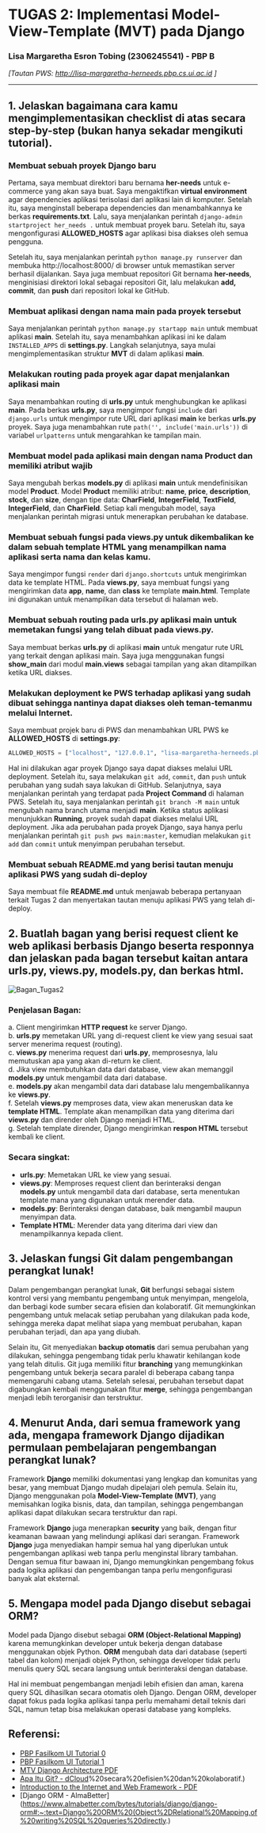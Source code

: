 # TUGAS 2: Implementasi Model-View-Template (MVT) pada Django
### Lisa Margaretha Esron Tobing (2306245541) - PBP B

*[Tautan PWS: http://lisa-margaretha-herneeds.pbp.cs.ui.ac.id ]*

---

## 1. Jelaskan bagaimana cara kamu mengimplementasikan checklist di atas secara step-by-step (bukan hanya sekadar mengikuti tutorial).

### Membuat sebuah proyek Django baru
Pertama, saya membuat direktori baru bernama **her-needs** untuk e-commerce yang akan saya buat. Saya mengaktifkan **virtual environment** agar dependencies aplikasi terisolasi dari aplikasi lain di komputer. Setelah itu, saya menginstall beberapa dependencies dan menambahkannya ke berkas **requirements.txt**. Lalu, saya menjalankan perintah `django-admin startproject her_needs .` untuk membuat proyek baru. Setelah itu, saya mengonfigurasi **ALLOWED_HOSTS** agar aplikasi bisa diakses oleh semua pengguna. 

Setelah itu, saya menjalankan perintah `python manage.py runserver` dan membuka http://localhost:8000/ di browser untuk memastikan server berhasil dijalankan. Saya juga membuat repositori Git bernama **her-needs**, menginisiasi direktori lokal sebagai repositori Git, lalu melakukan **add, commit**, dan **push** dari repositori lokal ke GitHub.

### Membuat aplikasi dengan nama main pada proyek tersebut
Saya menjalankan perintah `python manage.py startapp main` untuk membuat aplikasi **main**. Setelah itu, saya menambahkan aplikasi ini ke dalam `INSTALLED_APPS` di **settings.py**. Langkah selanjutnya, saya mulai mengimplementasikan struktur **MVT** di dalam aplikasi **main**.

### Melakukan routing pada proyek agar dapat menjalankan aplikasi main
Saya menambahkan routing di **urls.py** untuk menghubungkan ke aplikasi **main**. Pada berkas **urls.py**, saya mengimpor fungsi `include` dari `django.urls` untuk mengimpor rute URL dari aplikasi **main** ke berkas **urls.py** proyek. Saya juga menambahkan rute `path('', include('main.urls'))` di variabel `urlpatterns` untuk mengarahkan ke tampilan main.

### Membuat model pada aplikasi main dengan nama Product dan memiliki atribut wajib
Saya mengubah berkas **models.py** di aplikasi **main** untuk mendefinisikan model **Product**. Model **Product** memiliki atribut: **name**, **price**, **description**, **stock**, dan **size**, dengan tipe data: **CharField**, **IntegerField**, **TextField**, **IntegerField**, dan **CharField**. Setiap kali mengubah model, saya menjalankan perintah migrasi untuk menerapkan perubahan ke database.

### Membuat sebuah fungsi pada views.py untuk dikembalikan ke dalam sebuah template HTML yang menampilkan nama aplikasi serta nama dan kelas kamu.
Saya mengimpor fungsi `render` dari `django.shortcuts` untuk mengirimkan data ke template HTML. Pada **views.py**, saya membuat fungsi yang mengirimkan data **app**, **name**, dan **class** ke template **main.html**. Template ini digunakan untuk menampilkan data tersebut di halaman web.

### Membuat sebuah routing pada urls.py aplikasi main untuk memetakan fungsi yang telah dibuat pada views.py. 
Saya membuat berkas **urls.py** di aplikasi **main** untuk mengatur rute URL yang terkait dengan aplikasi main. Saya juga menggunakan fungsi **show_main** dari modul **main.views** sebagai tampilan yang akan ditampilkan ketika URL diakses.

### Melakukan deployment ke PWS terhadap aplikasi yang sudah dibuat sehingga nantinya dapat diakses oleh teman-temanmu melalui Internet.

Saya membuat projek baru di PWS dan menambahkan URL PWS ke **ALLOWED_HOSTS** di **settings.py**:

```python
ALLOWED_HOSTS = ["localhost", "127.0.0.1", "lisa-margaretha-herneeds.pbp.cs.ui.ac.id"]
```

Hal ini dilakukan agar proyek Django saya dapat diakses melalui URL deployment. Setelah itu, saya melakukan `git add`, `commit`, dan `push` untuk perubahan yang sudah saya lakukan di GitHub. Selanjutnya, saya menjalankan perintah yang terdapat pada **Project Command** di halaman PWS. Setelah itu, saya menjalankan perintah `git branch -M main` untuk mengubah nama branch utama menjadi **main**. Ketika status aplikasi menunjukkan **Running**, proyek sudah dapat diakses melalui URL deployment. Jika ada perubahan pada proyek Django, saya hanya perlu menjalankan perintah `git push pws main:master`, kemudian melakukan `git add` dan `commit` untuk menyimpan perubahan tersebut.

### Membuat sebuah README.md yang berisi tautan menuju aplikasi PWS yang sudah di-deploy 
Saya membuat file **README.md** untuk menjawab beberapa pertanyaan terkait Tugas 2 dan menyertakan tautan menuju aplikasi PWS yang telah di-deploy.

## 2. Buatlah bagan yang berisi request client ke web aplikasi berbasis Django beserta responnya dan jelaskan pada bagan tersebut kaitan antara urls.py, views.py, models.py, dan berkas html.

![Bagan_Tugas2](https://github.com/user-attachments/assets/fe6084cb-db1e-4835-9669-0d540ae585c0)
### Penjelasan Bagan:
a. Client mengirimkan **HTTP request** ke server Django.  
b. **urls.py** memetakan URL yang di-request client ke view yang sesuai saat server menerima request (routing).  
c. **views.py** menerima request dari **urls.py**, memprosesnya, lalu memutuskan apa yang akan di-return ke client.  
d. Jika view membutuhkan data dari database, view akan memanggil **models.py** untuk mengambil data dari database.  
e. **models.py** akan mengambil data dari database lalu mengembalikannya ke **views.py**.  
f. Setelah **views.py** memproses data, view akan meneruskan data ke **template HTML**. Template akan menampilkan data yang diterima dari **views.py** dan dirender oleh Django menjadi HTML.  
g. Setelah template dirender, Django mengirimkan **respon HTML** tersebut kembali ke client.

### Secara singkat:
- **urls.py**: Memetakan URL ke view yang sesuai.
- **views.py**: Memproses request client dan berinteraksi dengan **models.py** untuk mengambil data dari database, serta menentukan template mana yang digunakan untuk merender data.
- **models.py**: Berinteraksi dengan database, baik mengambil maupun menyimpan data.
- **Template HTML**: Merender data yang diterima dari view dan menampilkannya kepada client.

## 3. Jelaskan fungsi Git dalam pengembangan perangkat lunak!

Dalam pengembangan perangkat lunak, **Git** berfungsi sebagai sistem kontrol versi yang membantu pengembang untuk menyimpan, mengelola, dan berbagi kode sumber secara efisien dan kolaboratif. Git memungkinkan pengembang untuk melacak setiap perubahan yang dilakukan pada kode, sehingga mereka dapat melihat siapa yang membuat perubahan, kapan perubahan terjadi, dan apa yang diubah. 

Selain itu, Git menyediakan **backup otomatis** dari semua perubahan yang dilakukan, sehingga pengembang tidak perlu khawatir kehilangan kode yang telah ditulis. Git juga memiliki fitur **branching** yang memungkinkan pengembang untuk bekerja secara paralel di beberapa cabang tanpa memengaruhi cabang utama. Setelah selesai, perubahan tersebut dapat digabungkan kembali menggunakan fitur **merge**, sehingga pengembangan menjadi lebih terorganisir dan terstruktur.

## 4. Menurut Anda, dari semua framework yang ada, mengapa framework Django dijadikan permulaan pembelajaran pengembangan perangkat lunak?

Framework **Django** memiliki dokumentasi yang lengkap dan komunitas yang besar, yang membuat Django mudah dipelajari oleh pemula. Selain itu, Django menggunakan pola **Model-View-Template (MVT)**, yang memisahkan logika bisnis, data, dan tampilan, sehingga pengembangan aplikasi dapat dilakukan secara terstruktur dan rapi.

Framework **Django** juga menerapkan **security** yang baik, dengan fitur keamanan bawaan yang melindungi aplikasi dari serangan. Framework **Django** juga menyediakan hampir semua hal yang diperlukan untuk pengembangan aplikasi web tanpa perlu menginstal library tambahan. Dengan semua fitur bawaan ini, Django memungkinkan pengembang fokus pada logika aplikasi dan pengembangan tanpa perlu mengonfigurasi banyak alat eksternal.

## 5. Mengapa model pada Django disebut sebagai ORM?

Model pada Django disebut sebagai **ORM (Object-Relational Mapping)** karena memungkinkan developer untuk bekerja dengan database menggunakan objek Python. **ORM** mengubah data dari database (seperti tabel dan kolom) menjadi objek Python, sehingga developer tidak perlu menulis query SQL secara langsung untuk berinteraksi dengan database.

Hal ini membuat pengembangan menjadi lebih efisien dan aman, karena query SQL dihasilkan secara otomatis oleh Django. Dengan ORM, developer dapat fokus pada logika aplikasi tanpa perlu memahami detail teknis dari SQL, namun tetap bisa melakukan operasi database yang kompleks.


## Referensi:
- [PBP Fasilkom UI Tutorial 0](https://pbp-fasilkom-ui.github.io/ganjil-2025/docs/tutorial-0)
- [PBP Fasilkom UI Tutorial 1](https://pbp-fasilkom-ui.github.io/ganjil-2025/docs/tutorial-1)
- [MTV Django Architecture PDF](https://scele.cs.ui.ac.id/pluginfile.php/237029/mod_resource/content/1/03%20-%20MTV%20Django%20Architecture.pdf)
- [Apa Itu Git? - dCloud](https://dcloud.co.id/blog/apa-itu-git.html#:~:text=Git%20adalah%20alat%20software%20development,code)%20secara%20efisien%20dan%20kolaboratif.)
-  [Introduction to the Internet and Web Framework - PDF](https://scele.cs.ui.ac.id/pluginfile.php/236179/mod_resource/content/1/02%20-%20Introduction%20to%20the%20Internet%20and%20Web%20Framework.pdf)
- [Django ORM - AlmaBetter](https://www.almabetter.com/bytes/tutorials/django/django-orm#:~:text=Django%20ORM%20(Object%2DRelational%20Mapping,of%20writing%20SQL%20queries%20directly.)
